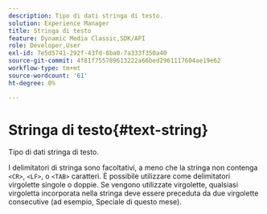 ```yaml
---
description: Tipo di dati stringa di testo.
solution: Experience Manager
title: Stringa di testo
feature: Dynamic Media Classic,SDK/API
role: Developer,User
exl-id: 7e5d5741-292f-43fd-8ba0-7a333f350a40
source-git-commit: 4f81f755789613222a66bed2961117604ae19e62
workflow-type: tm+mt
source-wordcount: '61'
ht-degree: 0%

---
```


# Stringa di testo{#text-string}

Tipo di dati stringa di testo.

I delimitatori di stringa sono facoltativi, a meno che la stringa non contenga `<CR>`, `<LF>`, o `<TAB>` caratteri. È possibile utilizzare come delimitatori virgolette singole o doppie. Se vengono utilizzate virgolette, qualsiasi virgoletta incorporata nella stringa deve essere preceduta da due virgolette consecutive (ad esempio, Speciale di questo mese).
